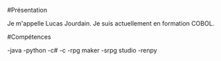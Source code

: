 #Présentation

Je m'appelle Lucas Jourdain.
Je suis actuellement en formation COBOL.

#Compétences

-java
-python 
-c#
-c
-rpg maker
-srpg studio
-renpy

<!--
**lucas-watteuw/lucas-watteuw** is a ✨ _special_ ✨ repository because its `README.md` (this file) appears on your GitHub profile.

Here are some ideas to get you started:

- 🔭 I’m currently working on ...
- 🌱 I’m currently learning ...
- 👯 I’m looking to collaborate on ...
- 🤔 I’m looking for help with ...
- 💬 Ask me about ...
- 📫 How to reach me: ...
- 😄 Pronouns: ...
- ⚡ Fun fact: ...
-->
